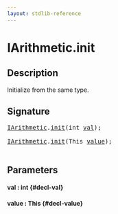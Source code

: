 ```yaml
---
layout: stdlib-reference
---
```


# IArithmetic\.init

## Description

Initialize from the same type.




## Signature 

<pre>
<a href="/stdlib-reference/interfaces/iarithmetic-01/index" class="code_type">IArithmetic</a>.<a href="/stdlib-reference/interfaces/iarithmetic-01/init">init</a>(<span class="code_keyword">int</span> <a href="/stdlib-reference/interfaces/iarithmetic-01/init#decl-val" class="code_param">val</a>);

<a href="/stdlib-reference/interfaces/iarithmetic-01/index" class="code_type">IArithmetic</a>.<a href="/stdlib-reference/interfaces/iarithmetic-01/init">init</a>(<span class="code_keyword">This</span> <a href="/stdlib-reference/interfaces/iarithmetic-01/init#decl-value" class="code_param">value</a>);

</pre>

## Parameters

#### val  : int {#decl-val}
#### value  : This {#decl-value}

